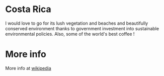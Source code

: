 # Costa Rica

I would love to go for its lush vegetation and beaches and beautifully conserved environment thanks to government investment into sustainable environmental policies. Also, some of the world's best coffee !

# More info

More info at [wikipedia](https://en.wikipedia.org/wiki/Costa_Rica)

